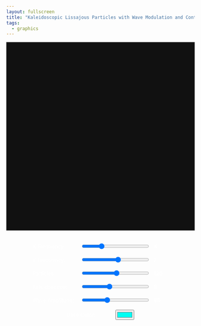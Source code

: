 ```yaml
---
layout: fullscreen
title: "Kaleidoscopic Lissajous Particles with Wave Modulation and Controls"
tags:
  - graphics
---
```


<style>
canvas {
  border: 1px solid #333;
  background: #111;
  display: block;
  margin: 0 auto;
}
.controls {
  margin-top: 24px;
  display: flex;
  flex-direction: column;
  align-items: center;
}
.control-group {
  margin: 8px 0;
  display: flex;
  align-items: center;
}
.control-group label {
  margin-right: 10px;
  color: #fff;
  min-width: 120px;
}
input[type="range"] {
  width: 180px;
}
.value-label {
  margin-left: 10px;
  font-weight: bold;
  color: #fff;
  width: 40px;
  display: inline-block;
}
</style>
<canvas id="canvas" width="700" height="700"></canvas>
<div class="controls">
  <div class="control-group">
    <label for="freqX">X Frequency:</label>
    <input type="range" min="1" max="12" id="freqX" value="4"/>
    <span id="freqX-value" class="value-label">4</span>
  </div>
  <div class="control-group">
    <label for="freqY">Y Frequency:</label>
    <input type="range" min="1" max="12" id="freqY" value="7"/>
    <span id="freqY-value" class="value-label">7</span>
  </div>
  <div class="control-group">
    <label for="numParticles">Particles:</label>
    <input type="range" min="12" max="220" id="numParticles" value="120"/>
    <span id="numParticles-value" class="value-label">120</span>
  </div>
  <div class="control-group">
    <label for="kaleido">Kaleidoscope:</label>
    <input type="range" min="2" max="12" id="kaleido" value="6"/>
    <span id="kaleido-value" class="value-label">6</span>
  </div>
  <div class="control-group">
    <label for="amplitude">Wave Amplitude:</label>
    <input type="range" min="10" max="200" id="amplitude" value="80"/>
    <span id="amplitude-value" class="value-label">80</span>
  </div>
  <div class="control-group">
    <label for="palette">Base Color:</label>
    <input type="color" id="palette" value="#00fff3"/>
  </div>
</div>
<script>
const canvas = document.getElementById('canvas');
const ctx = canvas.getContext('2d');
let width = canvas.width, height = canvas.height;

let freqX = 4;
let freqY = 7;
let numParticles = 120;
let kaleido = 6;
let amplitude = 80;
let baseColor = "#00fff3";

// Handle window resize
window.addEventListener('resize',()=> {
  const size = Math.min(window.innerWidth, window.innerHeight) - 48;
  canvas.width = canvas.height = Math.max(300, Math.min(size, 900));
  width = canvas.width;
  height = canvas.height;
});

let time = 0;
function draw() {
  // Fading trail effect for psychedelia
  ctx.globalAlpha = 0.12;
  ctx.fillStyle = "#111";
  ctx.fillRect(0,0,width,height);
  ctx.globalAlpha = 1;

  const cx = width/2, cy = height/2;
  const radius = Math.min(width, height) * 0.42;

  // Prepare color palette gradient based on baseColor
  const base = hexToHSL(baseColor);
  const palette = (i) => {
    return `hsl(${(base.h + 360*i/numParticles)%360}, ${Math.round(base.s*100)}%, ${55+25*Math.sin((i/numParticles)*Math.PI)}%)`;
  };

  for(let k=0; k<kaleido; ++k) {
    const angleK = (2*Math.PI * k)/kaleido;
    ctx.save();
    ctx.translate(cx, cy);
    ctx.rotate(angleK);
    for(let i=0;i<numParticles;++i) {
      // Lissajous curve parameters
      const t = time*0.012 + i*2*Math.PI/numParticles;
      let x = radius * Math.sin(freqX * t + 0.3*Math.sin(time*0.008+i)) / (1.1+0.5*Math.sin(i+time*0.0017));
      let y = radius * Math.sin(freqY * t - 0.2*Math.cos(time*0.011-i));

      // Modulate radius with a moving inward wave to create dynamic ripples
      let modAmp = amplitude * Math.sin(time*0.021 + i*2.7) * Math.cos(t-(i*time*0.0005));
      let ax = (x/(radius))*modAmp;
      let ay = (y/(radius))*modAmp;

      ctx.beginPath();
      ctx.arc(x+ax, y+ay, 2.1 + Math.sin(time*0.032+i)*1.2, 0, 2*Math.PI);
      ctx.fillStyle = palette(i);
      ctx.shadowColor = palette(numParticles-i);
      ctx.shadowBlur = 25 + 12*Math.sin(i+0.2*time);
      ctx.fill();
      ctx.shadowBlur = 0;
    }
    ctx.restore();
  }

  time++;
  requestAnimationFrame(draw);
}

// Color utils
function hexToHSL(hex) {
  let r = 0, g = 0, b = 0;
  if(hex.length === 7){
    r = parseInt(hex.slice(1,3),16)/255;
    g = parseInt(hex.slice(3,5),16)/255;
    b = parseInt(hex.slice(5,7),16)/255;
  }
  const mx=Math.max(r,g,b),mn=Math.min(r,g,b);
  let h,s,l=(mx+mn)/2;
  if(mx===mn){h=s=0;}
  else{
    const d=mx-mn;
    s=l>0.5?d/(2-mx-mn):d/(mx+mn);
    switch(mx){
      case r: h=(g-b)/d+(g<b?6:0); break;
      case g: h=(b-r)/d+2; break;
      case b: h=(r-g)/d+4; break;
    }
    h*=60;
  }
  return {h,s,l};
}

// Controls
function updateVal(id, v) {
  document.getElementById(id+"-value").textContent = v;
}
document.getElementById('freqX').addEventListener('input', e=>{
  freqX = parseInt(e.target.value);
  updateVal('freqX', freqX);
});
document.getElementById('freqY').addEventListener('input', e=>{
  freqY = parseInt(e.target.value);
  updateVal('freqY', freqY);
});
document.getElementById('numParticles').addEventListener('input', e=>{
  numParticles = parseInt(e.target.value);
  updateVal('numParticles', numParticles);
});
document.getElementById('kaleido').addEventListener('input', e=>{
  kaleido = parseInt(e.target.value);
  updateVal('kaleido', kaleido);
});
document.getElementById('amplitude').addEventListener('input', e=>{
  amplitude = parseInt(e.target.value);
  updateVal('amplitude', amplitude);
});
document.getElementById('palette').addEventListener('input', e=>{
  baseColor = e.target.value;
});

// Set initial values
['freqX','freqY','numParticles','kaleido','amplitude'].forEach(id=>{
  updateVal(id, document.getElementById(id).value);
});

window.dispatchEvent(new Event('resize'));
draw();
</script>
